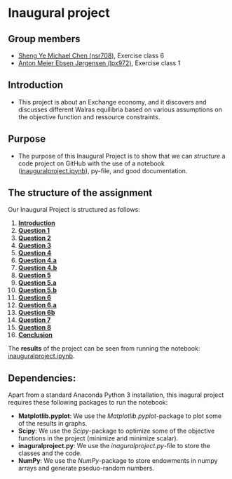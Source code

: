# Inaugural project

**Group members**
---
- [Sheng Ye Michael Chen (nsr708)](https://github.com/nsr708), Exercise class 6
- [Anton Meier Ebsen Jørgensen (lpx972)](https://github.com/AntonEbsen), Exercise class 1

**Introduction**
---
-	This project is about an Exchange economy, and it discovers and discusses different Walras equilibria based on various assumptions on the objective function and ressource constraints. 

**Purpose**
---
- The purpose of this Inaugural Project is to show that we can *structure* a code project on GitHub with the use of a notebook ([inauguralproject.ipynb](inauguralproject.ipynb)), py-file, and good documentation.

**The structure of the assignment**
---
Our Inaugural Project is structured as follows:
1.	**[Introduction](inauguralproject.ipynb#introduction)**
2.	**[Question 1](inauguralproject.ipynb#question1)**
3.	**[Question 2](inauguralproject.ipynb#question2)**
4.	**[Question 3](inauguralproject.ipynb#question3)**
5.	**[Question 4](inauguralproject.ipynb#question4)**
6. **[Question 4.a](inauguralproject.ipynb#question4a)**
7. **[Question 4.b](inauguralproject.ipynb#question4b)**
8. **[Question 5](inauguralproject.ipynb#question5)**
9. **[Question 5.a](inauguralproject.ipynb#question5a)**
10. **[Question 5.b](inauguralproject.ipynb#question5b)**
11. **[Question 6](inauguralproject.ipynb#question6)**
12. **[Question 6.a](inauguralproject.ipynb#question6a)**
13. **[Question 6b](inauguralproject.ipynb#question6b)**
14. **[Question 7](inauguralproject.ipynb#question7)**
15. **[Question 8](inauguralproject.ipynb#question8)**  
16. **[Conclusion](inauguralproject.ipynb#conclusion)**

The **results** of the project can be seen from running the notebook: [inauguralproject.ipynb](inauguralproject.ipynb).

**Dependencies:** 
---

Apart from a standard Anaconda Python 3 installation, this inagural project requires these following packages to run the notebook:
- **Matplotlib.pyplot**: We use the *Matplotlib.pyplot*-package to plot some of the results in graphs.
- **Scipy**: We use the *Scipy*-package to optimize some of the objective functions in the project (minimize and minimize scalar).
- **inaguralproject.py**: We use the *inaguralproject.py*-file to store the classes and the code.
- **NumPy**: We use the *NumPy*-package to store endowments in numpy arrays and generate pseduo-random numbers.
